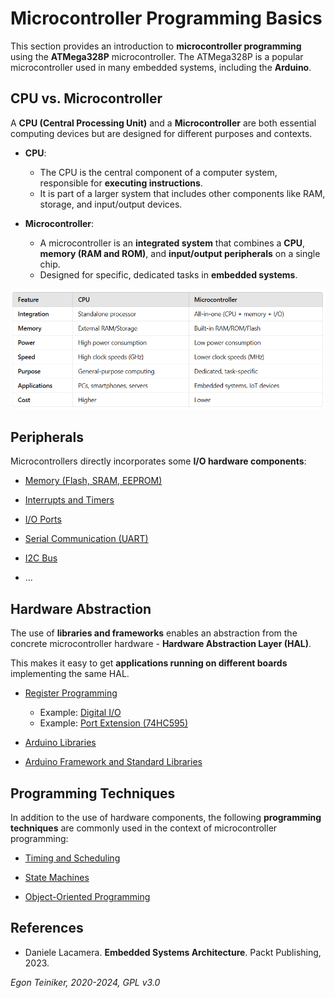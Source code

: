 # Microcontroller Programming Basics

This section provides an introduction to **microcontroller programming**
using the **ATMega328P** microcontroller. The ATMega328P is a popular
microcontroller used in many embedded systems, including the **Arduino**.


## CPU vs. Microcontroller

A **CPU (Central Processing Unit)** and a **Microcontroller** are both essential 
computing devices but are designed for different purposes and contexts.

* **CPU**:
    * The CPU is the central component of a computer system, responsible for 
        **executing instructions**.
    * It is part of a larger system that includes other components like RAM, 
        storage, and input/output devices.

* **Microcontroller**:
    * A microcontroller is an **integrated system** that combines a **CPU**, 
        **memory (RAM and ROM)**, and **input/output peripherals** on 
        a single chip.
    * Designed for specific, dedicated tasks in **embedded systems**.

![CPU vs. Microcontroller](figures/CPUvsMicorcontroller.png)


## Peripherals

Microcontrollers directly incorporates some **I/O hardware components**:

* [Memory (Flash, SRAM, EEPROM)](memory/)

* [Interrupts and Timers](peripherals/interrupts/)

* [I/O Ports](peripherals/io-ports/)

* [Serial Communication (UART)](peripherals/serial/)

* [I2C Bus](peripherals/i2c/)

* ...


## Hardware Abstraction

The use of **libraries and frameworks** enables an abstraction from the concrete 
microcontroller hardware - **Hardware Abstraction Layer (HAL)**. 

This makes it easy to get **applications running on different boards** 
implementing the same HAL.

* [Register Programming](hardware-abstraction/register-programming/io-ports/)
    * Example: [Digital I/O](hardware-abstraction/register-programming/io-ports/)
    * Example: [Port Extension (74HC595)](hardware-abstraction/port-extension/)

* [Arduino Libraries](hardware-abstraction/arduino-library/)

* [Arduino Framework and Standard Libraries](libraries/)



## Programming Techniques

In addition to the use of hardware components, the following 
**programming techniques** are commonly used in the context of microcontroller 
programming:

* [Timing and Scheduling](timing/)

* [State Machines](state-machines/)

* [Object-Oriented Programming](oop/)


## References

* Daniele Lacamera. **Embedded Systems Architecture**. Packt Publishing, 2023.


*Egon Teiniker, 2020-2024, GPL v3.0* 
